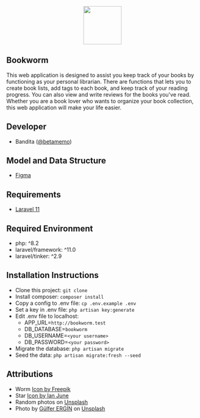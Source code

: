 <p align="center"><a href="https://www.github.com/betamemo" target="_blank"><img src="https://drive.usercontent.google.com/download?id=1zi4tql9TtpSwqgMDuNbm1L5r-Yl0-CIU&authuser=0" width="100"></a></p>

## Bookworm
This web application is designed to assist you keep track of your books by functioning as your personal librarian. There are functions that lets you to create book lists, add tags to each book, and keep track of your reading progress. You can also view and write reviews for the books you've read. Whether you are a book lover who wants to organize your book collection, this web application will make your life easier.

## Developer
- Bandita ([@betamemo](https://www.github.com/betamemo))

## Model and Data Structure
- [Figma](https://www.figma.com/file/kWCWTYyb0J34N38lSrkXcQ/Bookworm)

## Requirements
- [Laravel 11](https://laravel.com/docs/11.x/releases)

## Required Environment
- php: ^8.2
- laravel/framework: ^11.0
- laravel/tinker: ^2.9

## Installation Instructions 
- Clone this project: `git clone`
- Install composer: `composer install`
- Copy a config to .env file: `cp .env.example .env`
- Set a key in .env file: `php artisan key:generate`
- Edit .env file to localhost:
  - APP_URL=`http://bookworm.test`
  - DB_DATABASE=`bookworm`
  - DB_USERNAME=`<your username>`
  - DB_PASSWORD=`<your password>`
- Migrate the database: `php artisan migrate` 
- Seed the data: `php artisan migrate:fresh --seed`

## Attributions
- Worm <a href="https://www.freepik.com/icon/worm_742389">Icon by Freepik</a>
- Star <a href="https://www.freepik.com/icon/rating_6948698">Icon by Ian June</a>
- Random photos on [Unsplash](https://unsplash.com/)
- Photo by <a href="https://unsplash.com/@gulfergin_01?utm_content=creditCopyText&utm_medium=referral&utm_source=unsplash">Gülfer ERGİN</a> on <a href="https://unsplash.com/photos/white-and-brown-book-on-brown-woven-surface-LUGuCtvlk1Q?utm_content=creditCopyText&utm_medium=referral&utm_source=unsplash">Unsplash</a>
